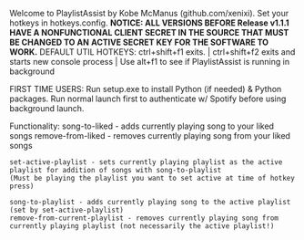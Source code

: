 Welcome to PlaylistAssist by Kobe McManus (github.com/xenixi). Set your hotkeys in hotkeys.config.
__NOTICE: ALL VERSIONS BEFORE Release v1.1.1 HAVE A NONFUNCTIONAL CLIENT SECRET IN THE SOURCE THAT MUST BE CHANGED TO AN__
__ACTIVE SECRET KEY FOR THE SOFTWARE TO WORK.__ 
DEFAULT UTIL HOTKEYS:
ctrl+shift+f1 exits. | ctrl+shift+f2 exits and starts new console process | Use alt+f1 to see if PlaylistAssist is running in background

FIRST TIME USERS:
Run setup.exe to install Python (if needed) & Python packages.
Run normal launch first to authenticate w/ Spotify before using background launch.

Functionality:
    song-to-liked - adds currently playing song to your liked songs
    remove-from-liked - removes currently playing song from your liked songs

    set-active-playlist - sets currently playing playlist as the active playlist for addition of songs with song-to-playlist
    (Must be playing the playlist you want to set active at time of hotkey press)

    song-to-playlist - adds currently playing song to the active playlist (set by set-active-playlist)
    remove-from-current-playlist - removes currently playing song from currently playing playlist (not necessarily the active playlist!)
